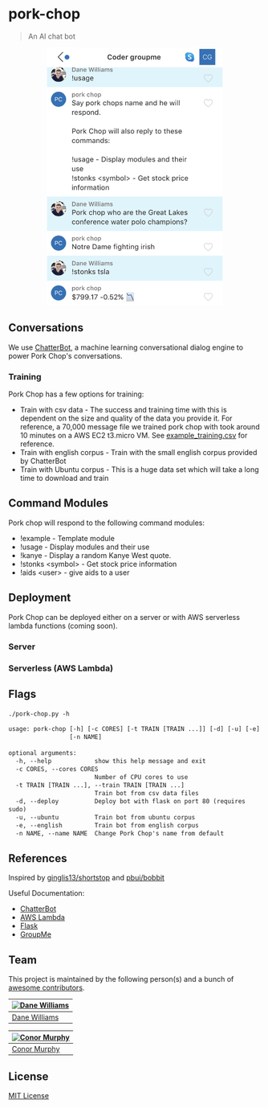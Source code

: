 # pork-chop

> An AI chat bot

<p align="center">
  <img width="350" height="513" src="./groupme_screenshot.png">
</p>

## Conversations

We use [ChatterBot](https://github.com/gunthercox/ChatterBot), a machine learning conversational dialog engine to power Pork Chop's conversations.

### Training

Pork Chop has a few options for training:
* Train with csv data - The success and training time with this is dependent on the size and quality of the data you provide it. For reference, a 70,000 message file we trained pork chop with took around 10 minutes on a AWS EC2 t3.micro VM. See [example_training.csv](./example_training.csv) for reference.
* Train with english corpus - Train with the small english corpus provided by ChatterBot
* Train with Ubuntu corpus - This is a huge data set which will take a long time to download and train

## Command Modules

Pork chop will respond to the following command modules:
* !example - Template module
* !usage - Display modules and their use
* !kanye - Display a random Kanye West quote.
* !stonks \<symbol\> - Get stock price information
* !aids \<user\> - give aids to a user

## Deployment

Pork Chop can be deployed either on a server or with AWS serverless lambda functions (coming soon).

### Server

### Serverless (AWS Lambda)

## Flags

`./pork-chop.py -h`

```
usage: pork-chop [-h] [-c CORES] [-t TRAIN [TRAIN ...]] [-d] [-u] [-e]
                 [-n NAME]

optional arguments:
  -h, --help            show this help message and exit
  -c CORES, --cores CORES
                        Number of CPU cores to use
  -t TRAIN [TRAIN ...], --train TRAIN [TRAIN ...]
                        Train bot from csv data files
  -d, --deploy          Deploy bot with flask on port 80 (requires sudo)
  -u, --ubuntu          Train bot from ubuntu corpus
  -e, --english         Train bot from english corpus
  -n NAME, --name NAME  Change Pork Chop's name from default
```

## References

Inspired by [ginglis13/shortstop](https://github.com/ginglis13/shortstop) and [pbui/bobbit](https://github.com/pbui/bobbit)

Useful Documentation:
* [ChatterBot](https://chatterbot.readthedocs.io/en/stable/)
* [AWS Lambda](https://docs.aws.amazon.com/lambda/index.html)
* [Flask](https://flask.palletsprojects.com/en/1.1.x/quickstart/)
* [GroupMe](https://dev.groupme.com/tutorials/bots)

## Team

This project is maintained by the following person(s) and a bunch of [awesome contributors](https://github.com/danerwilliams/pork-chop/graphs/contributors).

[![Dane Williams](https://avatars3.githubusercontent.com/u/22798229?v=4&s=70)](https://github.com/danerwilliams) |
--- |
[Dane Williams](https://github.com/danerwilliams) |

[![Conor Murphy](https://avatars3.githubusercontent.com/u/49375988?s=400&v=4)](https://github.com/cnrmrphy) |
--- |
[Conor Murphy](https://github.com/cnrmrphy) |

## License

[MIT License](https://github.com/danerwilliams/pork-chop/blob/master/LICENSE)
